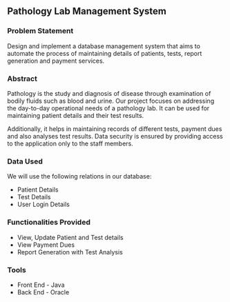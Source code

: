 ## Pathology Lab Management System

### Problem Statement

Design and implement a database management system that aims to automate the process of maintaining details of patients, tests, report generation and payment services. 

### Abstract

Pathology is the study and diagnosis of disease through examination of bodily fluids such as blood and urine. 
Our project focuses on addressing the day-to-day operational needs of a pathology lab. It can be used for maintaining patient details and their test results. 

Additionally, it helps in maintaining records of different tests, payment dues and also analyses test results. Data security is ensured by providing access to the application only to the staff members. 

### Data Used

We will use the following relations in our database:

* Patient Details
* Test Details
* User Login Details

### Functionalities Provided

* View, Update Patient and Test details
* View Payment Dues
* Report Generation with Test Analysis 

### Tools

- Front End - Java
- Back End - Oracle
